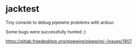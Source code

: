 # jacktest

Tiny console to debug pipewire problems with ardour.

Some bugs were successfully hunted ;)

https://gitlab.freedesktop.org/pipewire/pipewire/-/issues/1907